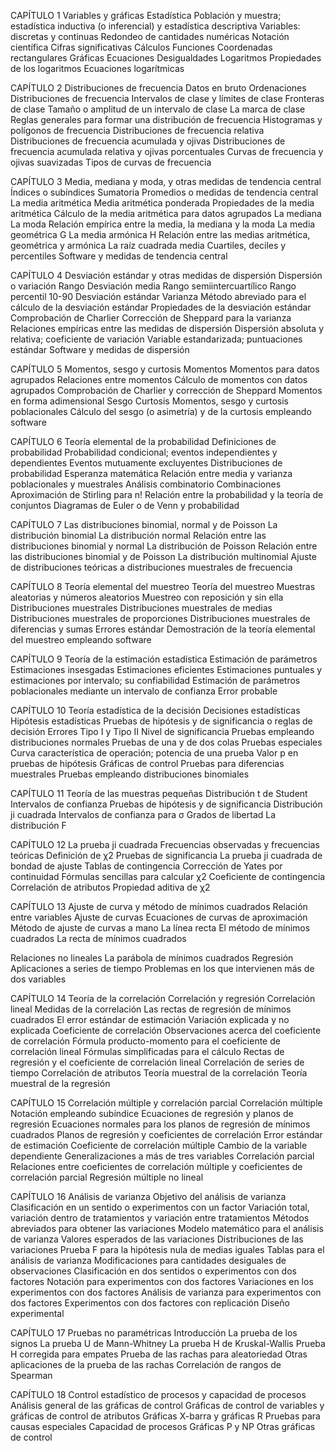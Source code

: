 CAPÍTULO 1 Variables y gráficas 
Estadística 
Población y muestra; estadística inductiva (o inferencial) y estadística descriptiva 
Variables: discretas y continuas 
Redondeo de cantidades numéricas 
Notación científica 
Cifras significativas 
Cálculos 
Funciones 
Coordenadas rectangulares 
Gráficas 
Ecuaciones 
Desigualdades 
Logaritmos 
Propiedades de los logaritmos 
Ecuaciones logarítmicas 

CAPÍTULO 2 Distribuciones de frecuencia
Datos en bruto 
Ordenaciones 
Distribuciones de frecuencia
Intervalos de clase y límites de clase
Fronteras de clase 
Tamaño o amplitud de un intervalo de clase
La marca de clase 
Reglas generales para formar una distribución de frecuencia 
Histogramas y polígonos de frecuencia 
Distribuciones de frecuencia relativa 
Distribuciones de frecuencia acumulada y ojivas 
Distribuciones de frecuencia acumulada relativa y ojivas porcentuales 
Curvas de frecuencia y ojivas suavizadas 
Tipos de curvas de frecuencia 

CAPÍTULO 3 Media, mediana y moda, y otras medidas de tendencia central 
Índices o subíndices 
Sumatoria 
Promedios o medidas de tendencia central 
La media aritmética 
Media aritmética ponderada 
Propiedades de la media aritmética 
Cálculo de la media aritmética para datos agrupados 
La mediana 
La moda 
Relación empírica entre la media, la mediana y la moda 
La media geométrica G 
La media armónica H 
Relación entre las medias aritmética, geométrica y armónica 
La raíz cuadrada media 
Cuartiles, deciles y percentiles 
Software y medidas de tendencia central 

CAPÍTULO 4 Desviación estándar y otras medidas de dispersión 
Dispersión o variación 
Rango 
Desviación media 
Rango semiintercuartílico 
Rango percentil 10-90 
Desviación estándar 
Varianza 
Método abreviado para el cálculo de la desviación estándar 
Propiedades de la desviación estándar 
Comprobación de Charlier 
Corrección de Sheppard para la varianza 
Relaciones empíricas entre las medidas de dispersión 
Dispersión absoluta y relativa; coeficiente de variación 
Variable estandarizada; puntuaciones estándar 
Software y medidas de dispersión

CAPÍTULO 5 Momentos, sesgo y curtosis 
Momentos 
Momentos para datos agrupados 
Relaciones entre momentos 
Cálculo de momentos con datos agrupados 
Comprobación de Charlier y corrección de Sheppard 
Momentos en forma adimensional 
Sesgo 
Curtosis 
Momentos, sesgo y curtosis poblacionales 
Cálculo del sesgo (o asimetría) y de la curtosis empleando software 

CAPÍTULO 6 Teoría elemental de la probabilidad 
Definiciones de probabilidad 
Probabilidad condicional; eventos independientes y dependientes 
Eventos mutuamente excluyentes 
Distribuciones de probabilidad 
Esperanza matemática 
Relación entre media y varianza poblacionales y muestrales 
Análisis combinatorio 
Combinaciones 
Aproximación de Stirling para n! 
Relación entre la probabilidad y la teoría de conjuntos 
Diagramas de Euler o de Venn y probabilidad 

CAPÍTULO 7 Las distribuciones binomial, normal y de Poisson 
La distribución binomial 
La distribución normal 
Relación entre las distribuciones binomial y normal 
La distribución de Poisson 
Relación entre las distribuciones binomial y de Poisson 
La distribución multinomial 
Ajuste de distribuciones teóricas a distribuciones muestrales de frecuencia 

CAPÍTULO 8 Teoría elemental del muestreo 
Teoría del muestreo 
Muestras aleatorias y números aleatorios 
Muestreo con reposición y sin ella 
Distribuciones muestrales 
Distribuciones muestrales de medias 
Distribuciones muestrales de proporciones 
Distribuciones muestrales de diferencias y sumas 
Errores estándar 
Demostración de la teoría elemental del muestreo empleando software 

CAPÍTULO 9 Teoría de la estimación estadística 
Estimación de parámetros 
Estimaciones insesgadas 
Estimaciones eficientes 
Estimaciones puntuales y estimaciones por intervalo; su confiabilidad 
Estimación de parámetros poblacionales mediante un intervalo de confianza 
Error probable 

CAPÍTULO 10 Teoría estadística de la decisión 
Decisiones estadísticas 
Hipótesis estadísticas 
Pruebas de hipótesis y de significancia o reglas de decisión 
Errores Tipo I y Tipo II 
Nivel de significancia 
Pruebas empleando distribuciones normales 
Pruebas de una y de dos colas 
Pruebas especiales 
Curva característica de operación; potencia de una prueba 
Valor p en pruebas de hipótesis 
Gráficas de control 
Pruebas para diferencias muestrales 
Pruebas empleando distribuciones binomiales

CAPÍTULO 11 Teoría de las muestras pequeñas 
Distribución t de Student 
Intervalos de confianza 
Pruebas de hipótesis y de significancia 
Distribución ji cuadrada 
Intervalos de confianza para σ 
Grados de libertad 
La distribución F 

CAPÍTULO 12 La prueba ji cuadrada 
Frecuencias observadas y frecuencias teóricas 
Definición de χ2 
Pruebas de significancia 
La prueba ji cuadrada de bondad de ajuste 
Tablas de contingencia 
Corrección de Yates por continuidad 
Fórmulas sencillas para calcular χ2
Coeficiente de contingencia 
Correlación de atributos 
Propiedad aditiva de χ2

CAPÍTULO 13 Ajuste de curva y método de mínimos cuadrados 
Relación entre variables 
Ajuste de curvas 
Ecuaciones de curvas de aproximación 
Método de ajuste de curvas a mano 
La línea recta 
El método de mínimos cuadrados 
La recta de mínimos cuadrados 

Relaciones no lineales 
La parábola de mínimos cuadrados 
Regresión 
Aplicaciones a series de tiempo 
Problemas en los que intervienen más de dos variables 

CAPÍTULO 14 Teoría de la correlación 
Correlación y regresión 
Correlación lineal 
Medidas de la correlación 
Las rectas de regresión de mínimos cuadrados 
El error estándar de estimación 
Variación explicada y no explicada 
Coeficiente de correlación 
Observaciones acerca del coeficiente de correlación 
Fórmula producto-momento para el coeficiente de correlación lineal 
Fórmulas simplificadas para el cálculo 
Rectas de regresión y el coeficiente de correlación lineal 
Correlación de series de tiempo 
Correlación de atributos 
Teoría muestral de la correlación 
Teoría muestral de la regresión 

CAPÍTULO 15 Correlación múltiple y correlación parcial 
Correlación múltiple 
Notación empleando subíndice 
Ecuaciones de regresión y planos de regresión 
Ecuaciones normales para los planos de regresión de mínimos cuadrados 
Planos de regresión y coeficientes de correlación 
Error estándar de estimación 
Coeficiente de correlación múltiple 
Cambio de la variable dependiente 
Generalizaciones a más de tres variables 
Correlación parcial 
Relaciones entre coeficientes de correlación múltiple y coeficientes de correlación parcial 
Regresión múltiple no lineal 

CAPÍTULO 16 Análisis de varianza 
Objetivo del análisis de varianza 
Clasificación en un sentido o experimentos con un factor 
Variación total, variación dentro de tratamientos y variación entre tratamientos 
Métodos abreviados para obtener las variaciones 
Modelo matemático para el análisis de varianza 
Valores esperados de las variaciones 
Distribuciones de las variaciones 
Prueba F para la hipótesis nula de medias iguales 
Tablas para el análisis de varianza 
Modificaciones para cantidades desiguales de observaciones 
Clasificación en dos sentidos o experimentos con dos factores 
Notación para experimentos con dos factores 
Variaciones en los experimentos con dos factores 
Análisis de varianza para experimentos con dos factores 
Experimentos con dos factores con replicación 
Diseño experimental 

CAPÍTULO 17 Pruebas no paramétricas 
Introducción 
La prueba de los signos 
La prueba U de Mann-Whitney 
La prueba H de Kruskal-Wallis 
Prueba H corregida para empates 
Prueba de las rachas para aleatoriedad 
Otras aplicaciones de la prueba de las rachas 
Correlación de rangos de Spearman 

CAPÍTULO 18 Control estadístico de procesos y capacidad de procesos 
Análisis general de las gráficas de control 
Gráficas de control de variables y gráficas de control de atributos 
Gráficas X-barra y gráficas R 
Pruebas para causas especiales 
Capacidad de procesos 
Gráficas P y NP 
Otras gráficas de control 